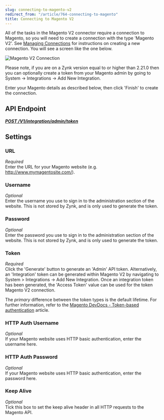 ```yaml
---
slug: connecting-to-magento-v2
redirect_from: "/article/764-connecting-to-magento"
title: Connecting to Magento V2
---
```

All of the tasks in the Magento V2 connector require a connection to Magento, so you will need to create a connection with the type 'Magento V2'. See [Managing Connections](managing-connections) for instructions on creating a new connection. You will see a screen like the one below.

![Magento V2 Connection](http://www.zynk.com/images/v2/magento_v2_connection.png)

Please note, if you are on a Zynk version equal to or higher than 2.21.0 then you can optionally create a token from your Magento admin by going to System -> Integrations -> Add New Integration.

Enter your Magento details as described below, then click 'Finish' to create the connection.

## API Endpoint
##### [POST /V1/integration/admin/token](https://devdocs.magento.com/redoc/2.3/admin-rest-api.html#operation/integrationAdminTokenServiceV1CreateAdminAccessTokenPost)

## Settings
### URL
_Required_  
Enter the URL for your Magento website (e.g. http://www.mymagentosite.com/).

### Username
_Optional_  
Enter the username you use to sign in to the administration section of the website. This is not stored by Zynk, and is only used to generate the token.

### Password
_Optional_  
Enter the password you use to sign in to the administration section of the website. This is not stored by Zynk, and is only used to generate the token.

### Token
_Required_  
Click the 'Generate' button to generate an 'Admin' API token. Alternatively, an 'Integration' token can be generated within Magento V2 by navigating to System > Integrations -> Add New Integration. Once an integration token has been generated, the 'Access Token' value can be used for the token Magento V2 connection.

The _primary_ difference between the token types is the default lifetime. For further information, refer to the [Magento DevDocs - Token-based authentication](https://devdocs.magento.com/guides/v2.3/get-started/authentication/gs-authentication-token.html) article.

### HTTP Auth Username
_Optional_  
If your Magento website uses HTTP basic authentication, enter the username here.

### HTTP Auth Password
_Optional_  
If your Magento website uses HTTP basic authentication, enter the password here.

### Keep Alive
_Optional_  
Tick this box to set the keep alive header in all HTTP requests to the Magento API. 
